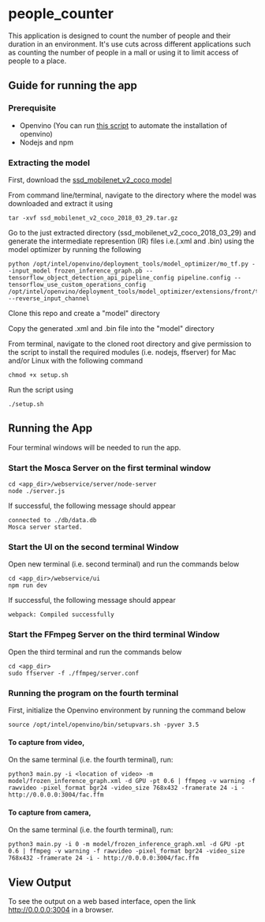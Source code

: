 # people_counter
This application is designed to count the number of people and their duration in an environment. It's use cuts across different applications such as counting the number of people in a mall or using it to limit access of people to a place. 

## Guide for running the app
### Prerequisite
- Openvino (You can run [this script](https://github.com/Tob-iee/OpenVINO_installation) to automate the installation of openvino)
- Nodejs and npm 



### Extracting the model
First, download the [ssd_mobilenet_v2_coco model](http://download.tensorflow.org/models/object_detection/ssd_mobilenet_v2_coco_2018_03_29.tar.gz)

From command line/terminal, navigate to the directory where the model was downloaded and extract it using

```
tar -xvf ssd_mobilenet_v2_coco_2018_03_29.tar.gz
```

Go to the just extracted directory (ssd_mobilenet_v2_coco_2018_03_29) and generate the intermediate represention (IR) files i.e.(.xml and .bin) using the model optimizer by running the following

```
python /opt/intel/openvino/deployment_tools/model_optimizer/mo_tf.py --input_model frozen_inference_graph.pb --tensorflow_object_detection_api_pipeline_config pipeline.config --tensorflow_use_custom_operations_config /opt/intel/openvino/deployment_tools/model_optimizer/extensions/front/tf/ssd_v2_support.json --reverse_input_channel
```

Clone this repo and create a "model" directory

Copy the generated .xml and .bin file into the "model" directory

From terminal, navigate to the cloned root directory and give permission to the script to install the required modules (i.e. nodejs, ffserver) for Mac and/or Linux with the following command 

```
chmod +x setup.sh
```

Run the script using

```
./setup.sh
```

## Running the App
Four terminal windows will be needed to run the app.

### Start the Mosca Server on the first terminal window
```
cd <app_dir>/webservice/server/node-server
node ./server.js
```

If successful, the following message should appear
```
connected to ./db/data.db
Mosca server started.
```

### Start the UI on the second terminal Window
Open new terminal (i.e. second terminal) and run the commands below

```
cd <app_dir>/webservice/ui
npm run dev
```

If successful, the following message should appear
```
webpack: Compiled successfully
```

### Start the FFmpeg Server on the third terminal Window
Open the third terminal and run the commands below

```
cd <app_dir>
sudo ffserver -f ./ffmpeg/server.conf
```

### Running the program on the fourth terminal 
First, initialize the Openvino environment by running the command below

```
source /opt/intel/openvino/bin/setupvars.sh -pyver 3.5
```

#### To capture from video, 
On the same terminal (i.e. the fourth terminal), run: 

```
python3 main.py -i <location of video> -m model/frozen_inference_graph.xml -d GPU -pt 0.6 | ffmpeg -v warning -f rawvideo -pixel_format bgr24 -video_size 768x432 -framerate 24 -i - http://0.0.0.0:3004/fac.ffm
```

#### To capture from camera,
On the same terminal (i.e. the fourth terminal), run: 

```
python3 main.py -i 0 -m model/frozen_inference_graph.xml -d GPU -pt 0.6 | ffmpeg -v warning -f rawvideo -pixel_format bgr24 -video_size 768x432 -framerate 24 -i - http://0.0.0.0:3004/fac.ffm
```

## View Output
To see the output on a web based interface, open the link http://0.0.0.0:3004 in a browser.
